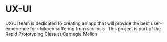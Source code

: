 # UX-UI
UX/UI team is dedicated to creating an app that will provide the best user-experience for children suffering from scoliosis. This project is part of the Rapid Prototyping Class at Carnegie Mellon 
